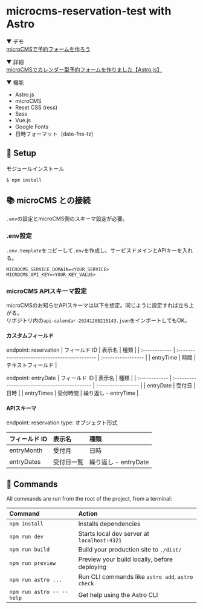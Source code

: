 # microcms-reservation-test with Astro

▼ デモ  
[microCMSで予約フォームを作ろう](https://microcms-reservation.netlify.app/)

▼ 詳細  
[microCMSでカレンダー型予約フォームを作りました【Astro.js】](https://zenn.dev/shomiyu/articles/31191724b5e242)

▼ 機能
- Astro.js
- microCMS
- Reset CSS (ress)
- Sass
- Vue.js
- Google Fonts
- 日時フォーマット（date-fns-tz）

## 🚀 Setup

モジュールインストール

```zsh
$ npm install
```

## 📚 microCMS との接続

`.env`の設定とmicroCMS側のスキーマ設定が必要。

### .env設定

`.env.template`をコピーして`.env`を作成し、サービスドメインとAPIキーを入れる。

```
MICROCMS_SERVICE_DOMAIN=<YOUR_SERVICE>
MICROCMS_API_KEY=<YOUR_KEY_VALUE>
```

### microCMS APIスキーマ設定

microCMSのお知らせAPIスキーマは以下を想定。同じように設定すれば立ち上がる。  
リポジトリ内の`api-calendar-20241208215143.json`をインポートしてもOK。

#### カスタムフィールド

endpoint: reservation
| フィールド ID | 表示名 | 種類 |
| :------------ | :-------------------------------------------- | :----------------- |
| entryTime | 時間 | テキストフィールド |

endpoint: entryDate
| フィールド ID | 表示名 | 種類 |
| :------------ | :-------------------------------------------- | :----------------- |
| entryDate | 受付日 | 日時 |
| entryTimes | 受付時間 | 繰り返し - entryTime |

#### APIスキーマ

endpoint: reservation
type: オブジェクト形式

| フィールド ID | 表示名     | 種類                 |
| :------------ | :--------- | :------------------- |
| entryMonth    | 受付月     | 日時                 |
| entryDates    | 受付日一覧 | 繰り返し - entryDate |

## 🧞 Commands

All commands are run from the root of the project, from a terminal:

| Command                   | Action                                           |
| :------------------------ | :----------------------------------------------- |
| `npm install`             | Installs dependencies                            |
| `npm run dev`             | Starts local dev server at `localhost:4321`      |
| `npm run build`           | Build your production site to `./dist/`          |
| `npm run preview`         | Preview your build locally, before deploying     |
| `npm run astro ...`       | Run CLI commands like `astro add`, `astro check` |
| `npm run astro -- --help` | Get help using the Astro CLI                     |
